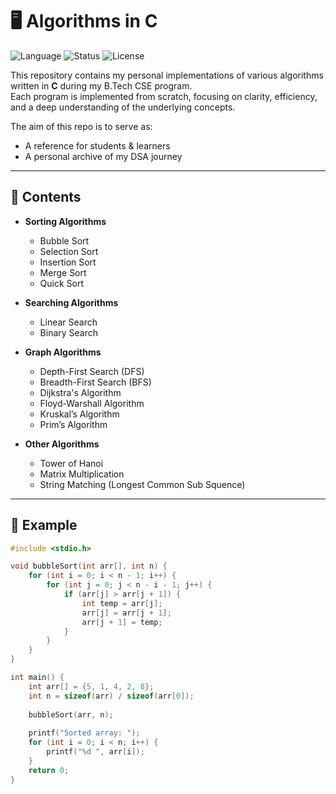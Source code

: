# 🖥️ Algorithms in C

![Language](https://img.shields.io/badge/Language-C-blue.svg)
![Status](https://img.shields.io/badge/Status-Completed-success.svg)
![License](https://img.shields.io/badge/License-MIT-green.svg)

This repository contains my personal implementations of various algorithms written in **C** during my B.Tech CSE program.  
Each program is implemented from scratch, focusing on clarity, efficiency, and a deep understanding of the underlying concepts.


The aim of this repo is to serve as:
- A reference for students & learners
- A personal archive of my DSA journey

---


## 📂 Contents

- **Sorting Algorithms**
  - Bubble Sort
  - Selection Sort
  - Insertion Sort
  - Merge Sort
  - Quick Sort


- **Searching Algorithms**
  - Linear Search
  - Binary Search

- **Graph Algorithms**
  - Depth-First Search (DFS)
  - Breadth-First Search (BFS)
  - Dijkstra's Algorithm
  - Floyd-Warshall Algorithm
  - Kruskal’s Algorithm
  - Prim’s Algorithm

- **Other Algorithms**
  - Tower of Hanoi
  - Matrix Multiplication
  - String Matching (Longest Common Sub Squence)

---

## 🚀 Example

```c
#include <stdio.h>

void bubbleSort(int arr[], int n) {
    for (int i = 0; i < n - 1; i++) {
        for (int j = 0; j < n - i - 1; j++) {
            if (arr[j] > arr[j + 1]) {
                int temp = arr[j];
                arr[j] = arr[j + 1];
                arr[j + 1] = temp;
            }
        }
    }
}

int main() {
    int arr[] = {5, 1, 4, 2, 8};
    int n = sizeof(arr) / sizeof(arr[0]);
    
    bubbleSort(arr, n);
    
    printf("Sorted array: ");
    for (int i = 0; i < n; i++) {
        printf("%d ", arr[i]);
    }
    return 0;
}
